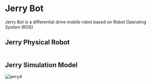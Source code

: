 # Jerry Bot

Jerry Bot is a differential drive mobile robot based on Robot Operating System (ROS)

## Jerry Physical Robot

<img src="data/jerry2.jpg" style="zoom:15%;" />



## Jerry Simulation Model

![jerry4](/home/sakthi/catkin_ws/src/jerry_bot/data/jerry4.png)

